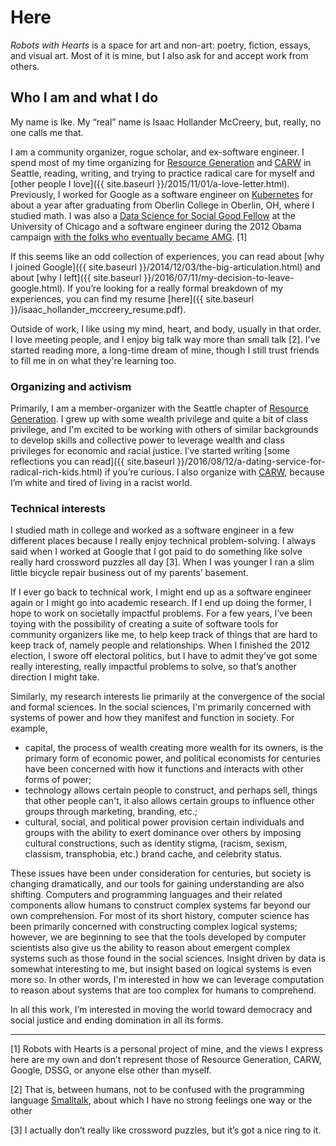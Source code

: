 Here
===

*Robots with Hearts* is a space for art and non-art: poetry, fiction, essays, and
visual art.  Most of it is mine, but I also ask for and accept work from others.

Who I am and what I do
---

My name is Ike.  My “real” name is Isaac Hollander McCreery, but, really, no one calls me that.

I am a community organizer, rogue scholar, and ex-software engineer.  I spend most of my time organizing for [Resource Generation](http://resourcegeneration.org/) and [CARW](https://carw.org/) in Seattle, reading, writing, and trying to practice radical care for myself and [other people I love]({{ site.baseurl }}/2015/11/01/a-love-letter.html).  Previously, I worked for Google as a software engineer on [Kubernetes](http://kubernetes.io/) for about a year after graduating from Oberlin College in Oberlin, OH, where I studied math.  I was also a [Data Science for Social Good Fellow](https://dssg.uchicago.edu/) at the University of Chicago and a software engineer during the 2012 Obama campaign [with the folks who eventually became AMG](http://www.nytimes.com/2013/06/23/magazine/the-obama-campaigns-digital-masterminds-cash-in.html?ref=magazine). [1]

If this seems like an odd collection of experiences, you can read about [why I joined Google]({{ site.baseurl }}/2014/12/03/the-big-articulation.html) and about [why I left]({{ site.baseurl }}/2016/07/11/my-decision-to-leave-google.html).  If you’re looking for a really formal breakdown of my experiences, you can find my resume [here]({{ site.baseurl }}/isaac_hollander_mccreery_resume.pdf).

Outside of work, I like using my mind, heart, and body, usually in that order.  I love meeting people, and I enjoy big talk way more than small talk [2].  I've started reading more, a long-time dream of mine, though I still trust friends to fill me in on what they're learning too.

### Organizing and activism

Primarily, I am a member-organizer with the Seattle chapter of [Resource Generation](http://resourcegeneration.org/).  I
grew up with some wealth privilege and quite a bit of class privilege, and I'm excited to be working with others of
similar backgrounds to develop skills and collective power to leverage wealth and class privileges for economic and racial
justice.  I’ve started writing [some reflections you can read]({{ site.baseurl }}/2016/08/12/a-dating-service-for-radical-rich-kids.html) if you’re curious.  I also organize with [CARW](https://carw.org/), because I’m white and tired of living in a racist world.

### Technical interests

I studied math in college and worked as a software engineer in a few different places because I really enjoy technical problem-solving.  I always said when I worked at Google that I got paid to do something like solve really hard crossword puzzles all day [3].  When I was younger I ran a slim little bicycle repair business out of my parents’ basement.

If I ever go back to technical work, I might end up as a software engineer again or I might go into academic research.  If I end up doing the former, I hope to work on societally impactful problems.  For a few years, I’ve been toying with the possibility of creating a suite of software tools for community organizers like me, to help keep track of things that are hard to keep track of, namely people and relationships.  When I finished the 2012 election, I swore off electoral politics, but I have to admit they’ve got some really interesting, really impactful problems to solve, so that’s another direction I might take.

Similarly, my research interests lie primarily at the convergence of the social and formal sciences.  In the social sciences, I'm primarily concerned with systems of power and how they manifest and function in society.  For example,

- capital, the process of wealth creating more wealth for its owners, is the primary form of economic power, and
  political economists for centuries have been concerned with how it functions and interacts with other forms of power;
- technology allows certain people to construct, and perhaps sell, things that other people can't, it also allows
  certain groups to influence other groups through marketing, branding, etc.;
- cultural, social, and political power provision certain individuals and groups with the ability to exert dominance
  over others by imposing cultural constructions, such as identity stigma, (racism, sexism, classism, transphobia, etc.)
  brand cache, and celebrity status.

These issues have been under consideration for centuries, but society is changing dramatically, and our tools for gaining understanding are also shifting.  Computers and programming languages and their related components allow humans to construct complex systems far beyond our own comprehension.  For most of its short history, computer science has been primarily concerned with constructing complex logical systems; however, we are beginning to see that the tools developed by computer scientists also give us the ability to reason about emergent complex systems such as those found in the social sciences.  Insight driven by data is somewhat interesting to me, but insight based on logical systems is even more so.  In other words, I'm interested in how we can leverage computation to reason about systems that are too complex for humans to comprehend.

In all this work, I’m interested in moving the world toward democracy and social justice and ending domination in all its forms.

---

[1] Robots with Hearts is a personal project of mine, and the views I express here are my own and don’t represent
those of Resource Generation, CARW, Google, DSSG, or anyone else other than myself.

[2] That is, between humans, not to be confused with the programming language [Smalltalk](http://en.wikipedia.org/wiki/Smalltalk),
about which I have no strong feelings one way or the other

[3] I actually don’t really like crossword puzzles, but it’s got a nice ring to it.
